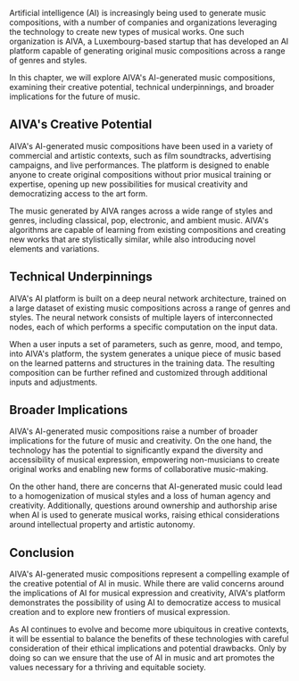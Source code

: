 

Artificial intelligence (AI) is increasingly being used to generate music compositions, with a number of companies and organizations leveraging the technology to create new types of musical works. One such organization is AIVA, a Luxembourg-based startup that has developed an AI platform capable of generating original music compositions across a range of genres and styles.

In this chapter, we will explore AIVA's AI-generated music compositions, examining their creative potential, technical underpinnings, and broader implications for the future of music.

AIVA's Creative Potential
-------------------------

AIVA's AI-generated music compositions have been used in a variety of commercial and artistic contexts, such as film soundtracks, advertising campaigns, and live performances. The platform is designed to enable anyone to create original compositions without prior musical training or expertise, opening up new possibilities for musical creativity and democratizing access to the art form.

The music generated by AIVA ranges across a wide range of styles and genres, including classical, pop, electronic, and ambient music. AIVA's algorithms are capable of learning from existing compositions and creating new works that are stylistically similar, while also introducing novel elements and variations.

Technical Underpinnings
-----------------------

AIVA's AI platform is built on a deep neural network architecture, trained on a large dataset of existing music compositions across a range of genres and styles. The neural network consists of multiple layers of interconnected nodes, each of which performs a specific computation on the input data.

When a user inputs a set of parameters, such as genre, mood, and tempo, into AIVA's platform, the system generates a unique piece of music based on the learned patterns and structures in the training data. The resulting composition can be further refined and customized through additional inputs and adjustments.

Broader Implications
--------------------

AIVA's AI-generated music compositions raise a number of broader implications for the future of music and creativity. On the one hand, the technology has the potential to significantly expand the diversity and accessibility of musical expression, empowering non-musicians to create original works and enabling new forms of collaborative music-making.

On the other hand, there are concerns that AI-generated music could lead to a homogenization of musical styles and a loss of human agency and creativity. Additionally, questions around ownership and authorship arise when AI is used to generate musical works, raising ethical considerations around intellectual property and artistic autonomy.

Conclusion
----------

AIVA's AI-generated music compositions represent a compelling example of the creative potential of AI in music. While there are valid concerns around the implications of AI for musical expression and creativity, AIVA's platform demonstrates the possibility of using AI to democratize access to musical creation and to explore new frontiers of musical expression.

As AI continues to evolve and become more ubiquitous in creative contexts, it will be essential to balance the benefits of these technologies with careful consideration of their ethical implications and potential drawbacks. Only by doing so can we ensure that the use of AI in music and art promotes the values necessary for a thriving and equitable society.
